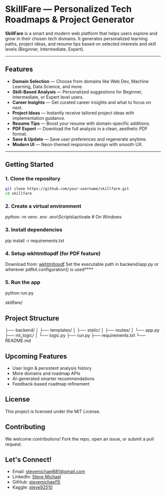 # SkillFare — Personalized Tech Roadmaps & Project Generator

**SkillFare** is a smart and modern web platform that helps users explore and grow in their chosen tech domains. It generates personalized learning paths, project ideas, and resume tips based on selected interests and skill levels (Beginner, Intermediate, Expert).

---

## Features

- **Domain Selection** — Choose from domains like Web Dev, Machine Learning, Data Science, and more.
- **Skill-Based Analysis** — Personalized suggestions for Beginner, Intermediate, or Expert level users.
- **Career Insights** — Get curated career insights and what to focus on next.
- **Project Ideas** — Instantly receive tailored project ideas with implementation guidance.
- **Resume Tips** — Boost your resume with domain-specific additions.
- **PDF Export** — Download the full analysis in a clean, aesthetic PDF format.
- **Save & Update** — Save user preferences and regenerate anytime.
- **Modern UI** — Neon-themed responsive design with smooth UX.

---

##  Getting Started

### 1. Clone the repository

```bash
git clone https://github.com/your-username/skillfare.git
cd skillfare
```

### 2. Create a virtual environment

python -m venv .env
.env\Scripts\activate  # On Windows

### 3. Install dependencies
pip install -r requirements.txt

### 4. Setup wkhtmltopdf (for PDF feature)
Download from: [wkhtmltopdf](https://wkhtmltopdf.org/downloads.html)
Set the executable path in backend/app.py or wherever pdfkit.configuration() is used****

### 5. Run the app
python run.py



skillfare/
## Project Structure
├── backend/
│   ├── templates/
│   ├── static/
│   ├── routes/
│   └── app.py
├── ml_logic/
│   └── logic.py
├── run.py
├── requirements.txt
└── README.md

## Upcoming Features
- User login & persistent analysis history
- More domains and roadmap APIs
- AI-generated smarter recommendations
- Feedback-based roadmap refinement

## License
This project is licensed under the MIT License.

## Contributing
We welcome contributions! Fork the repo, open an issue, or submit a pull request.

## Let's Connect!

- Email: [stevemichael681@gmail.com](mailto:stevemichael681@gmail.com)  
- LinkedIn: [Steve Michael](https://www.linkedin.com/in/steve-michael-512666222)  
- GitHub: [stevemichael15](https://github.com/stevemichael15)  
- Kaggle: [steve92510](https://www.kaggle.com/steve92510)

